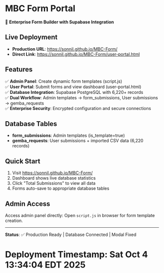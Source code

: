 # MBC Form Portal

🚀 **Enterprise Form Builder with Supabase Integration**

## Live Deployment
- **Production URL**: https://sonnil.github.io/MBC-Form/
- **Direct Link**: https://sonnil.github.io/MBC-Form/user-portal.html

## Features
✅ **Admin Panel**: Create dynamic form templates (script.js)  
✅ **User Portal**: Submit forms and view dashboard (user-portal.html)  
✅ **Database Integration**: Supabase PostgreSQL with 6,220+ records  
✅ **Dual Workflow**: Admin templates → form_submissions, User submissions → gemba_requests  
✅ **Enterprise Security**: Encrypted configuration and secure connections  

## Database Tables
- **form_submissions**: Admin templates (is_template=true)
- **gemba_requests**: User submissions + imported CSV data (6,220 records)

## Quick Start
1. Visit https://sonnil.github.io/MBC-Form/
2. Dashboard shows live database statistics
3. Click "Total Submissions" to view all data
4. Forms auto-save to appropriate database tables

## Admin Access
Access admin panel directly: Open `script.js` in browser for form template creation.

---
**Status**: ✅ Production Ready | Database Connected | Modal Fixed
# Deployment Timestamp: Sat Oct  4 13:34:04 EDT 2025
